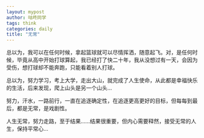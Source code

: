 ```yaml
---
layout: mypost
author: 咕咚同学
tags: think 
categories: daily
title: "无常"
---
```


总以为，我可以在任何时候，拿起篮球就可以尽情挥洒，随意起飞。对，是任何时候，毕竟从高中开始打球算起，我已经打了快二十年，我从没想过有一天，会因为受伤，想打球却不能奔跑，只能看着别人打球。

总以为，努力学习，考上大学，走出大山，就完成了人生使命，从此都是幸福快乐的生活，后来发现，爬上山头是另一个山头…

努力，汗水，一路前行，一直在追逐确定性，在追逐更高更好的目标，但每每到最后，都是无常，是戏剧性。

人生无常，努力走路，至于结果……结果很重要，但内心需要释然，接受无常的人生，保持平常心…